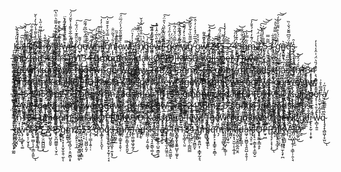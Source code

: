 Ķ̴̓̎̈́͗͑̄̀a̵̛̗̜͓̼͇̯̳̘̱̰̜̝̎͂̇̆͠l̵̪̩͕̹̠͕͚̒͆̎̽́͛́̌͝í̵̛̛͔̮̔͌͌̂̚s̸̝̦̦̝̰̰̩̦̰̦͔͚̃̍̈́͂̽̈́ͅp̵̭̼̩̰̘̥̳̱̬̬̅́̅̊̀͌́̾̈̍̀̒̀̌e̵̯͒̈͂͐̇̾̎̈̃͑̋̔͜r̷͓̺͛̔͊̔a̸̡̢͚̫͎͍͉͍͈̓̃̽͘͝ ̵̥̻̟̟͈̗̯̲̆f̸̧̪͓͉̺̬̰̭̘͓͌̂̍̐̔͋̽͌̋͛̈̈̔͆e̵̡̛̳̘̥̩̣͂̓̆̐́͛̀̋̌̀͊ẘ̴̺̠͖͙̫̿̏̈́͒̊̃̓̎̒̈͘̕͜r̶̢̦̪͕̘̥̤̳̀̋̂͋̅̌̀͌̾͐̌̆́̈́͝ ̴̤͚̤͈̥̩̞̃̄́͊͘f̷̡̢̨͚̬̖̩̩̞͉̂̈̋̂͊̍̈́͋̇͘͜͠g̴̢̺̱̤̹̤̹͈͓̩̱͍̖̺̾̆͌̕͜ẹ̸̢̱͙̿̈̈̋́̐͆͂́͊̃͠ẅ̸̨̦̙̪̩͂͘r̶̢͔͕̼͔̱͇̦̖̯̓̀͒͐͐̓́ͅj̷̢̧̙͍̻͈͎̱̹͎̅̈́̔̎͊͐͊ķ̸̛̟̘͉̔͛̆̀̊͑͒̇̓̓̕͝g̸̡̛͈̪̯͐͆̔̿̉̆͐͒̆̌̍͜͝ņ̸̢̢̛͉͚̥̜̝̱̭̥͔̒͋́̌͂̈̐͘ĭ̴̢̼̜͉̣͕̳̀̎͒̀̄̏̚o̵̢̼̙̙͚͙̘͚͓̹͇̤̼̫͗͒͊͌̎͋́̾̈́̅̈́͠w̸̟͓̟̦̬͎̺̿̚͜e̸͎̲͈̪͐̔̍̓͛̈͠͝r̴̢̡̡̛̬̟͇̯̩͍̲̜͇̓̿n̸̡̎͆͐͗̈̊̐̔̈̀̉̌ͅg̵̫͈͇͇̩͝ë̷̼̪́͊̿̓̈́̅͝ẁ̶̜͉͇̭͆̚ṟ̶̡͖͍̤̯̱͎̙̇̋͊ ̴̛͔̥̫̱̃̎͋̈́͋̈́̀̔̑̈́͠g̵̡̟̱̻͉̳̮̦̲̩̀͑͑̇̓̋́́̂͘͘͝ḕ̸̙͇̼̿̂̈́̌̈́͂͘͘͠͠r̴̗̮͖͓̼̔̅̑̇̆́̃͋̈́̕͝w̸̼̹͈̠͓͖̿̋̆͐̀̽́͌̆̕͝͝q̸̬̬̼̣̝̀͊̅͌̏͛͋̌̏͂̽̃͠ ̵̢̱̫͈̬̘̘̝̝̇̾̅̅̈̉̽̀͑̓̇̂̚͘͜g̷̡̙͔̮̹͇͎̬̻̈́̆́͒w̷̛͓͕͔̟̠̜̪͇̅͑̆͂̂͌̕ ̶͓͎̥͈̟̞͇̮͕̞̭͈̙͐́̇̐͑̇͐͘͝2̵̨̛̛̘͕̹̞͛͗͠4̷̨̳̟̣͚̻͚̪̩̹͉̻̩̬͔͊̐͛̓̈́̎͠5̶̣͖̠̪̥͍̠̳̙͎̠͇̺̼̑̊̆̍̓̒̓͛̾ͅ ̴̦̞̝̽̅̆̀2̶͎̮̜̻̞̣̰̀͛͐̕͜4̷̰͚̪͓̏̓͗̓́͝͝͝5̶̨̜̯͍̮̗͙̩̩̣̘̼̙͕̗̈́͆͗̐̈́͘g̴̢̧̖̻̝͚̗̲͈̈́̔̾̀͆ͅm̴̨̤͚̭͖̥̙̺͉̍̈́͊̓͑̍́͒̄̓̚͠2̵̢̡̢͖̥̜̬͎̤͖͕̳̖̋̔̊͂͐́́̀̀̕̚͠͝͝,̸̢̧̞̙̫͓̊̿͑̒̾͆́̚̕͘̕͜5̵̧͕̫̼͍̫̮͖̰͓̭͈̪̥͎̿̃̿3̴̢̢̨̗̪̟̟̠͎̗̝̝̾̉̄͋̕ ̴̢̨͇̮̪͙̮͈̠͙̞̙̮̤͑͋̄́̑̿͌̔̓̕̚͝ͅģ̴̡̛̤̹̣̳͚̳̊̀̈́͐̊̈͌̏̑̓́͠͝n̷̻͉̰̜͙̄͛q̶̢̛͙̯̝̙̥͕̼̓̈́̋͆͌̆́̌͑̏͜ͅs̴̢̡̘̠̟͉̥͇̮̠̪̱̖̬̾̑ ̶̹̲̳͚̖̻͙͂͜͜m̵̰̲͚͖͙̙̞͚͖̫͇͊́̋̉̍͂̊̾̓̽̀͛̚͠͝ͅn̷̨̖̪͇̩͖̥͍͙̂͂̆͆̃͐̕͜,̶̧̦̯̳̬͍̣̟͇͓̟̩̂̂̍̀̊͝͠f̵̡̢͇͖̳̪̝͓͎͉̤͓͚̓̿͗̓̈́̓̒̉̐̐͠a̷̖̺̞̗̞̝̿̓͑̃̓͘͠ͅͅd̷̝͍̏́́͌̓̌͐̈s̵̥͆̄k̵̛͖̰͉̦͔͇͓̱͓̰͇̐̋̓̃̎͋;̵̬̮̼͔̰̗̺͚͎͐̈͛̈́̂̒̓͌͌̚͝͝͝f̷̧̤̟̰͈͎̐͋̽̇̐͌̃̈́̍͘̕͜ą̴̛͙̬͖̝̗̰̣̳͙̱̘̞̆̍̈́̀͑̾̑̿͠s̵̡̗̩͖̄̀̾̓̔̔̈́̉̈́̿̂͒̈́͛͘͜ ̴̛̖͙̇f̷̢̛̜͚̬̼̮̥̮͙͇̗̈́̇́͜͝ͅn̸̡̧̤̉̍͗̽1̸̧̗͕̘͇͈͎̙̣̹͓̳͔̫̑̕͜3̵̨̧̝̥̻̥͉̲̭̫͕͔͗͑͐̉̊͋̃̄̊͆͝͝ͅ4̶̝͙̳̼̰͂̑͌̿͛̓͊̿̚͝ ̸̜̳̇̊̀̀̋̾́̿͆̚g̷̺̤̟͚͍̣̙͈̼̞̭͊̓̄͐̅͌̈́͂m̴̧̛̫͚̦̘̺͔̮̥̹̳̋́̍̐́͋͂̑̽̌̌̀̕͘q̵͈͍̲͉̩̓n̵̨̢̛̛̬͕̘͈͉̫̠̘͕͕̻̈́̇̽̽̈́̓̐͘͠m̵̛̰̳̱̪̱͎̊̈́́̚͜;̷̮͕͈̦̜͕͓̖̥͕̄k̴̡͓̖͕̻͙̲͇͆̒́͂̍͋͘l̵̨̡̧̳̻̯̳̭͍̻̬͇͌͆ḍ̸̡̢̟̮͖̺̣̬̘̙͍̫͔̽̂͊̔́̄͊͒͆̉̈́͒̃͝ͅá̷͓̼̠̮͈̬̤̮͉͔̔̓̔̈́̽͑̀͝ǩ̴̡̙̩͎̺̮̼̭͔̮̲͂̆́̔̐̓͝l̷̲̳͉̠͚͉͔̪̥̟͍̣̊͂̉̇̒̊̃͗̈́̇͊̏͠Ò̸̢̢̨̲̦̺͈̞̟̈́̃́͑̒̎̀̅͑̂̾̋̽ͅP̵̛͓̯̳̳̎́̉̓̓̄̉͆̄̀̅̌̂̇[̵̢̤̥͎̻̤͔͐͋̍̈́̈́̅͜D̵̡̨̨̙͓̞̠̆̾̍̆͑̄̆̈̂̈́J̵̨̯͈̫͊̇̀͛͠K̵̝̥̜̈́̏̾͑͋͂͑́̉̎͛͝V̶͙͚̪̗̫̄̂͐͗̄̎͝S̷͎̠̔͂̅͜Ḍ̷̡̭̟̲̻̺̙͙̘͇̘̽ ̵̬̻͓̠͚̜͎̠͙̬̻͒̄͛̀͠Ḵ̸͓̪̣͔̻͕̖̞͎̳̤̂͒̇̒͗̀̊̑͝a̶̡̝̹̤̲̥̮̤̘͚̬̞̲̠̓́̃̈̊̂̑̀̂̉̓̈́́͝l̷̢̧̧̨̩̯̥̬͙͙̣̑̔̈́͠i̵͙̥̦͈̘̣̝̝̮͙̠͕̟͖̎̈̅̀̃́ͅs̷̫̩̭̔͛͆̆̃̈͊͂̆̈͑̚ṗ̶̹̫̟̻̟̫̿̄̋̎̈́̊́͌ͅȩ̶̫̟͚͈̈́͝ȑ̵̰̹͗ͅa̸̡̛̛̛͉͎͉̪̭̳̜͍̓̓̈́̒̂̇̑͊́̓̚͜͠ ̵̱̻̬̞̑̑͊͑̒̄ͅf̴̲̿̌̋͋̋̓̽̈̚ę̸͍̲͕̗͎̪͇̮̬̰͈̹̓̇̋̉̐̏͋̿̓͝w̷͔̰̞̗̮͊̑̃͝͝r̵̡̢̧̻̗͇̻̖͖̙̬̗̖͊̔͛̈̃̋͆̀̍̓̈́͘͝͝ ̷̢̪̱̻̜͎͎̦̤͎͎̓̐̈̋̾̃̍̍͠f̷͎͓̹̲̣͔̜͈͙̼̥͕̉̂̅̀̄̊͒́͘͝ǧ̵̦͔͍̯̩͉̥e̷͚̮̪͖̟͚̩͌̄͛͊̇̆̋͒̐̈́̉͗̕͠w̸̢͇̹͚̘̱̣͎̺̜̺̌͊͛͊̈́̈͋̑͌́̆̐̆͝r̷̛̥͚̦̙͔̭̭̓̀́̀̍̓̅̆̾̒̄͝ͅj̸̙̮͊̎̔͗͐́͌̿͑̇̍̈́̾͐͝k̴̡̥̠̙̝̖̞̀̽̅̇̓̐̈̿̾͌̚͜͝ğ̴̢͙̭̞̭̱̙̻̦̼̟͔̔͗̿͂͗̏̉͌́̆̾̚̕͘ň̷̖̼̠͓̉̉̆͛̓̅̈́̉͝ĭ̶̡̨̖̞̥̫͇̩̤͔̬̲̭̲͆̄́͛̌͌̅̃̌̕̚ͅȏ̸͖̰̲̞̰͙w̴̡̫̬̞̖̻̮̲̣̮̟̺̞̹̏̂̂͋e̶̫͕̣̭̱̱̲̪̼̼͇̲̿̓̇̋̓̃̇͌͋̈́͜r̶̺͙͖̳̩̮͈̩̤̒̃̃̒͜n̷̢͔̰̥̟̦̙̻̝͖͖̫̙̠̈́g̷͚͔̘̀ę̶̛̬̤̗͓͈̳̇̀͒̉͠ẇ̵̟̯̻̗̣̦̝̳̳̹̤̃r̵̡̢̨͕͎̠̜̩̞̩͓̘̜̱̥̃̈́̄͆̈́͑̿̂̎́͝ ̷̢̨͕̫̟̙̳̹͙̻͍̱̫̥͗͋͐̉̆̚g̴̨̡̠̞̘͉̺̖̮͕͈̝͚̲͔̿̋̍̀̾e̷̥̙̟̝͒̈́̑̚ͅr̶͈͇̰͙̩͓̜̂̓̈́͑̓w̶̡̢̢̘̼͍͇̜̹̗̆͑̅̽̾ͅq̸̘͚͔̞̺̜͙̋́̔̊̇̂̂͒͌̇͂͝ ̷̲̟̬̅̄̋̔̀̽̆͆g̵̞͚̤͔̎ẃ̷̡̲̮̥̣͈̻̲͍͒̀ ̵̩͈̻̯̤̍͒̚2̵̨̪̗̯̖͑̓4̷͙̰̦̜̝̰̩͙͂̽͌͒̊̐̍̿̊̿̂͗̈̌5̷̡̢̛̯̞̪̩̙̮̻͉͔̱̗̔̈̿̀̓̋̉̊̓̇̽̔̕͘ ̸̬̐̈̇̌̄2̸̝͔̥̔̌̃̏̎̌̈͐̀̑́4̴͈͕͚͍̯̤̯͍̥͈̪͔̈́̕ͅ5̷͚͉̭̥̳̗̗̙̦̒̇̉ğ̵̥̼̝̰̮̦̪̤͉́̋̑̎̾ͅḿ̷͓̙̝͎̤͚͕̯̺̺̮̻̈́̂̏͜ͅ2̷̧̜̲̌͌̍̈̿̈͝,̶̢̢̲̳̠̪̮͔̞̰̲̅̿̌ͅ5̶̢̡̗̣̥̟͔̠͇̯̜̗͔̱̾̇̀̀̆̇̔̋̌̋͋͐̾̈́̕3̷̢̖̘̫͓̞͔̜͕̣̺̼̄̈́͛̍̈́͗̐̀̈̾̆̌͜͝͠ ̵̤̇̏̄̑͜g̵̨͈̬͕͑̆̏̇̍͘͘͠n̴̨̢̘̠̙̙̜̟̟̠̣̩̰̭̩͆̿̌̀̋̋̂̾͝q̴͍̟̲̍͐̈͐s̸̡̡͇̦̰̳͇̃̆͒́̓ ̴̡̨͔̹͉̳͙̱̮͑̒͐̎́͜͜m̸͎̱̪̱̮̬͔͑͝ͅn̷̢̛̮͓̖͇͙̬̮̬̜̤̝̙͒͊̍͆̑͋̓͋͠,̸̻̻̣͒́̒̕͜͝f̷̧͈̖̰̣͈̬͉͗́̽͆̃̈̌̋̕͜ͅá̸͓̰͍͇͇̖̭̫̌̉̂̈́͒́̆̑͘͘d̵̯̪̭̰͙̭̦͍̖͈̪͇͔̠̀̎͜s̵̢̡̬̪̰̮̜̟͖̤̱̻̗̰̫̔̈́̈̌̾̀̚̚k̵̬̮͚͗͗͑̌̓͗̄̋͊̂̈́̚͠;̷̲͖͎̻̪̲̳͓̟͉̜̊̔͜ͅf̸̧͕̪̣̱̘̭̲̯̣̭̠̈́͒̀̾́͜a̴̧̨̫̩̹̘̰͚̲͕̦̗̝̲̽̒̅́͛͌̂͒̿͠͝s̴̡̛̼̙̯̬͍̟͖̹͈̰͔͖͇̋̅͌̉͆̋̚͜͝ ̵̺̃̉̐̈́͑̾͝f̸͙̫̜͇̅̾̀̎͝͝n̶̡̛͚̤̦͖̬̞̱̂̂́́̈́̓1̷̧̞̣̖̗̩̫̪̫̮̘̫͖̫̀͜3̷̝̠̜̣͔͔̏͗͜4̷̛͕͉̤̪̤̬͙̞̜̦̊́̎͛̈́̇̇̑̾̔̍̓ ̷̹̰͗͂̍̃́̕ͅg̷̨̧͎̗͇̤̙̞͗̂̃̂̀͗͗̓̃̄̕͝͠ṃ̷̨̜̬̲̪͈͇̜͓͍͉̺̯̱͆̍͊͆̊̈̈́̉͋̌̊̓̚q̸̧̢̛̳͙̘̜̹̭̪̥̰̗̇̓̅̿͝n̸̢̡͈͎̤̮̦̯̰͉̞̳̂̀͑̑ͅͅm̸̨̼̯̥͖̙̹̤̿́̈́̓̿̿̈́͊ͅ;̴͉͕͇̻͕̞̖͚͙̓̑͐̍̔͑͘͘͜͝ķ̶̟̻̱͕̯̦̗̃̏̃͛̒̚l̴̨̨̥͔̥̦̗͓͚̭̠͕̲̑̇̔͜d̷̦͓̬̉̑̿̑a̸͓̤̬͙̍̆̑̂̐͠k̸̤͓̫̈̆̆̏̈́͐͌̈͂̈́̊͊̍̕͝l̶̡̺̙̤͙̬͕̭̬̺̦̱͒̒̾̓͒̌̀ͅͅǑ̴̲̫̝̙͓̠̤̼̤͕̆̈́̿P̵̺̥̒̌͜[̴̡̧̖̳̮̤̰̜̜͉͔͇̥̋̉̕D̶̦̟͉̪̺͙̻͉̓̐̓̇̂͆̋̈́̑́̈̅J̶̧̞̹̬̺̥̬̦̱͚̣̦̀̓̄̏̀K̴̡͎̮͔̗̩̩̱̻̤̣̝͕̼͛͜V̵̨̤̱͈̦̩̋͌̋̽͌͋̈́͗̌͂͘͝S̸̨̥͙̈́̌̆D̵̟̱̩͑ ̶̦̻͙̥̫̤͈̙̫͍̩̩͕̣̓͌̈́̇̆́͆̄̏̈́͒̊̕K̸̻͕͙͔̪̞̂́͆̈́̓̚͝ā̶̗̀̆͋̊̅̃́̎͒͛͑͒̕l̵̢̹͍͉͚̳̭͈̰̤͇̙͔̂̋̈́̊́̏͋͜͝ḭ̸͉̬̩̳̮͚̙̜͇͕͙͕̝̆̌̇͐̚͜͝s̴̛̥͔͈͉̬̯͔̎̀͑̾̋̾̅̑̑͘͘p̸̡̭̫̠̟̊͒͝ė̷̦ŗ̸̢̭͎͚͚͔̺̳͈̮̰͉͂̇̑̓̈́͆͂́͝á̸̡̭̝̘̔͗̍̋̈̂̎̏̎͠͝ ̷̲̣̻̤͍̑̐̇̓̇̔̈̒̅̚f̴̨̛̩̯͚͔̤̰̲̦̖̆́̈̿͐͝ͅͅe̵̠̲̽̄̓̈́͆͂̔̋͌͝͠w̴̧̤͕̳̖̳͎͕͍̖͈̭̱̅͌̚̕͝r̷͉̣͚̺̩͊̇̂͒̄ ̸̡̧̨̱̺̣̤͓͙̳͚̠̤̹͎̈́̾̃̔͑͑̅̓̎͝f̴͙̫͇̙̈́͐̓̅̎̊̾̋̅̓̉̌͝g̶̦̹̮̯̿̓̄̇̀̍̓̅̋͊̌̀͐͜͝ĕ̸̦̬̤͍̫̽̇̉͗ͅẃ̷̛̮̬͎̼̄́͋͌͐̃̑̋͘̚͠͝ṛ̷̐͋͒͝j̴̨͔̝̺͇̯̲̩̳̮̐̌̚k̴̡̧͍͍͈̱͔͔͉̳̺͉̫͉͎̉͌̅͊̄̀̑͠ģ̶̦͔̲̹̣͇͔̺͊̈͛̂͛ͅn̶̛̩̟̰̯̮̙̭̈̎̄͒̅͒̏̈́̀̏̔̔͠ị̴̛̛̯̀͐͐̈́̓̿̕o̸̢̗̘̯͉̱̠̬͔̯̳̹͛̌̋̋̊͂̕̕͘ẇ̶̨̢̰̬͌͌̋̒̇̕͘̕͜͠ȩ̵͙͙̹̦̗̟̃̄̂͠͝ͅŗ̴̮̫͉͎̝̻͇͚͇͚̉̌̾̑̔̽͆̄́͝ͅn̴̪̬̼͈̞̰̬̐͒̋̊̈́̽̆̒g̷̭̙͉͈̫̈́̇̏͆̍͌͘ẽ̷̛̹̥̼͋͛͊͂̾̔̚͠w̵̧̤̯͎̗̠͇͇̯͙̠̟̖̟̐͗̈̀̉̏͗̇̔́͗̒͋̈́̕͜r̷̨̡̧̡̯̙̰̳̣͖̥̾̀̃̉̈̔͑̉̄̌͝ ̴͈̘̘̪̕g̵̡͉̮̻̫̀̓̌̉̑̽͐͜͝e̷͖̙͌͊͗͜r̶̟͌͒̏͒͛͌͋̑̕w̶͍̝͌͆̀̈̍̓̇͊͐̍q̸̖̳̪̅̕ ̷̢̨̧̞̹̗̥͎́̈́̈́͝ͅg̵͔̊̓̄̍̇͌̇͝ͅw̸̢̢̥̰̰͕͈̜͎͍̞̞̓͐̇͋͝ ̶̜̲̯̞͎̬͕̤͍̼͖̋̇͆͒̍́͑̅̆̕͝͝2̵̮̖̠̮̋̄̐̈́͋̅̿4̶̧̢̹̼͙̖̪̫̺̫̙̠̥̤̻́̐5̷̨̝̳̲̠̰̬͈̥͑̑́̃́̚͜ ̶̼͓̹̲͓̬̝̤̳͙͚̖͈͔͗̀̀̽́́̾̽̉̉̚͘͝2̴̧̨̤̺͍̑͌̇̍͐̕͠4̵̮͇͍̪̭̠͐́5̷̛͓̈́̾́̐̈͌̊͝͠ǵ̶̰͔͍̬̞̻͈̜̭̰̇̄̽͒͛́̌̚̕m̵̡̧̙̖̭͔͎̣͕̤̱̮̝͕̈́̊̉̔͑̂̐̔̅̆̕͘2̴͙̤̺͈͚̘̟͕̄̃́͂̏̄͒̐̽̅̅̿͘͝͝,̴̨̧̳̳̭̬̗̻̤͙̭͉̊́͆͐͐͐̇̀̇̈͛͜͠͝͝5̴̣͍̝͖̲̺̉̑̓̄̾͛̃̈̔̈̓͌̅͝3̸̡̯̲̻͚̳͇̌̐̉͂̀͛͝ ̸̛̜̯̜͆̔̃̐̀̓̇́̒̎̾̏̕̕ģ̷͎̹̖̤͚̺͍̞̗̳̻̠̌̃͒̅́̋̇̾̋̈́͝n̴̨̧͓̘͖̗̹̜͕͉̑͛̈́̽̓̓͆̄̈́̃͘̚͜͝q̶̨͙͖̱̰̞̬̞̺͉̭̪͔͉̋̃͐͗̇͑̀̓̾̀̃̕͝s̵̛̭̻͓̭͈̮̣̮̘̯̱̯̘̍̽͒̉̂̕̚̕̕͜͝ͅ ̷͙̘̠̜͉̪̙̞̮̂͑͜ͅm̸̟̺̳͇̳̒̆͜ņ̵̧̧̭̟͕̱̬̟͖̫̪̪̺̓̓̾̉̐̔͒̚͝,̸̻̞͈̬̬̖̃̄͒́͊̃̏̕͠f̷̧̨̨̡͈̭̰̜̜̼̗͔̄̂̈̚a̷̢̞̮̼͎̮̹̞͚̭͙̽͗̓͛̓͠ͅḑ̴͙̙̦̗͔͉̼̑͒͊̃̍͆̍̋͘ş̵̢͎͈̠̟̺̥͐̀̊́̑̓̈́̄͝k̵̟͉͊̈͐́́̏̌́͑͒̀͋̂̒̄;̷̨̨͈̳͇̥͓̤̯̣̰̦́́͌f̴̥̭͈͖̻̳̜̬͌̈͜a̷̡̤͕̗̲̭̹͙̟̖̞̺̰̟̳̽̔͒̈̍̌̓͌̎s̴͔͙̮͈̯̠̬͕͒̐̈́̈͝͠ ̸̨̥̬̻͇̥̭̩̭͔̞̭̗̪̜̄̈́͒̐͑͐͒̐̚͝͝f̷̛̝͉̦̘̲͎͍̓̓̓̔̔̚͘̕͝ͅn̵͖̣̯̬̙̙̜̋͐͝1̶̓̇̋̔̾̍̽̽̌͂͗̅͜͝͠3̴̢̖͉͚͇̟̩͒͛̊̇̃̋̓̃͗͌̒̀͠4̷͍̹̞̱͚̯̪̎̆͛͒̃̑̈́͜͜ ̴̡͓̜̖̯̩͇̥̑͛́̈́g̶̢̥̳̟̰̙̳͕̭̍̂͑m̵̘͈̭̮̝̗̠̪̩̼͔͕̘̔͑͗̑́̚͜q̶͔͎͈̘͔̲͍̦̋̒̇̔̓͆̃̅́n̶͚̘̦̝͈͎̼̼͛͐͐̀̿̀̋̂̐̈́͜͠͝ͅm̷̺͙͙̜̾̄̌͌̈͠;̷̢͇̠̳͇͙̻͚̗̰͔͈́̇̚k̵͖̫̩̞͎̤̒̃͑͛͛̊̋̓l̶̬̈́́͑̏̕ͅd̷̞̑͛́͗̿̃̒̄͂̑̂̚͘ā̶̖̲̥̮̠͓̺̉͒̆̏̈́͂͒̓̎̀̕k̸̬̫̅̅l̶̡̰͔͕͖̏́͛Ǫ̴̖̟̱̞̎̽̇̑̔̑̐͋̂͝ͅͅṔ̵̩̝̗̘̫̪̿̂̈́͋̈́̎͗̽͊̈́[̶͈̹̎̊̓̔͐D̴̟͍͇̗̖̠̻̩͈̪̮̬̑͆̒̾͒̿͜͠J̷̨̡͙̮̺̫͈̳͓̺̪̠͓̝̇̋̅K̵̨̲͎̻̞̻̇͆̎͜͜V̵̛̬̹͎͓̯̬̥̬̣̲̬͕̪̊̈̈́̐͋͒̿̐͜͜S̷̬̬̝̭̪̝͉͎̱̟̅̌͜D̷̫̳̝̩͚̱̩̺̬̜̙̜̔̑̃ͅ ̸̧̡̡̳̰͈͙̫̗̲̭̒̒̅̃̇͂́̊̋͋͂̚Ķ̵̖̞̲̭̩̥̫͍̤̦̰̞̞͐a̵̻̪̝͓̻̰̣̹͈̗̣̗̮̒̊͗͛̐̐ͅl̸̤̖̩̪̫̑̀̈̈́͊͋̉̍i̵̢̳̣̫̗̗̮͖̾̿̅̔̀͒͑̄̈̃̓ͅs̵̛̻̦̪̝̾̍̿̔̄̍́͒̒̈̕p̶͚̲̖͙̓̽̑̈́͝ẽ̸̡͓̣̣͉͈̜͎̙͉̅̄̒̈́͑r̴̨̭̠̼̟̗̰̞̘̜̅̿͐̊͗̚ͅạ̸̟̤̼̳̼̠̜͉̓͐͂͑ͅ ̸̣͛̒̿́̌̅̔̑̿͋̆̚f̶̞̩̰̃͊̓̂̀̋́̋́̿͘͝ȩ̵̛̛̼̤̊̍̋̄̏ẃ̴̦̼͇͚̰̯́̈́̓̓̔͋̀͒̂͠ṟ̵̡̧̛͍͎̺͉̦̲͚̘̃͗͒̆̈́̒̐̄̀̇͘̕͜ ̶̡̢̣̣̼̳͗̉͌͐f̴̢̨̢̘͖͖͕̤̟͉͎͙̦̐̔̊͌̔̈́̊̔̓͝g̷͔͙̱͚̭̼̦̝̭̻̔̈̏̅͋͗͛̓̈́͌͂̒̚͝͠è̸̥͔͚͔̻͚̈́͜w̸̧̙̜̬͚̼̑̈́́̇̿̈̈́̒ṙ̵͖̥̝̠̞̲̗̦̙̠͇̟͖̩̄j̶̜̜̦̣̀͊͊͝k̵̛͕̬͉͐̈́̿̑̈́͒̓̂̐͐͝g̷̡̛̼̩̝̞͎̳̦̣͙͎̑̇̄̐̎͌̃͑ͅn̴̜̯̱̺̫̼͔̗̬̩͉̠̓̊̂̀̔̓͊̀̔̏̕͝͠į̸̧̛̪̖͚̖̋̉̀͋͛͛̅̂̑̔̚͘͘͠ô̸̡̱͕̮̿̒̀̂̓͐̐́̓̉̽͊̚͝ẅ̴̥͙́͑̊͘͝ͅe̷͈͉͗͛͊̍͘ͅr̷̨͉͔͍͈͍̜͖̰̰̬̀̅͋̈́̈́̓̃̔̚͠n̷̢͇͈͙͕̟̲͉͗g̶̞̼̋̎̉̀͂́̃̿́̄̏͘͘ȩ̷̛̗̩̲̰̅̿̓̃w̶̜̟̩̺̳̖͉̹̟̠̮̝̱͗͂̏͊̽̋́͂̈́̚͘̚͜͠r̴̟̱͚̼̟̻͔͕̦͉̥͇͈̱̎͋̂͊̎͆͠͝ͅ ̵̭̝̩̠͚̙͚̳̺͇̹͌g̵̢̜͈̩̋̽́̌͂̐̅̉̿̏̌̍̏̚͠e̷̫̟̱͍͚̞͔̖͂͂̏͛̑͠ͅr̵̢̛̲̻̼̳̩̓w̶̡̛̱̤̝̬̥̹͚͒̋̅̊͂̀͌͒̈́̇͘q̷̳͒͆̎̆́̉͆̈̓̚͠ ̷̛̥̞̥̼̩͑͂g̶̗͕͕̊͐̔̍̉͂̏͗ẃ̶͎̲͔̼̋͑́͗̀̄͘͘͝͝ͅ ̶̛̛̺̖̯̪̫̹̠̞͕̱̜̭͂̀̂̈́͊̄͒̀͑̋̒̚̚2̴̮̫̘̼͈̰͔͔͋̐̈́̉̌͌̊̆̑͘͝4̴̢̯̱̳͍̣̙̝̰̹̀̑̈́́̈́̎͝ͅ5̷̲̬̫͔́̏͋͂̅͝ ̵̤̰̏̆͊͗̈́͌͆̔̀̐͆͘͝2̷̜͉̩͇̘̖̳̌̈́͒̀̌̊̈́̉͐̏̀̍͗̽͝4̴̺̳͑̔̎͒̆̈́̿̀̒͝5̸̖̝̞͉̮͙̤͍̝̦̎̈́́̌̉̎̇́͒̔̕͜͠g̷̝̬̖͆̾̐̽̂̇͊͝͝m̷̜̥̹̼̯̈́̒͌͋̾̂̊̒͗2̶̫̓͋́̈́̇́̏͆͛̅͊͘̕͝͝,̴͎̠̯̬̈͗̐́͆̔͗̓͑̅̀͝͝5̷̧̭̰̱̪̠̦̼̙͇̳̰͋̽͋̿́͘3̷̧̛̱͖͚͇͔͖̺͓̊͛̃̈̈́͂͌͗̋́̄̎͒͋ ̸̧͖̤̹̹͉̘̺̲̺̂̐͑̓͑ģ̵͔̥͙̹̙̓̃̈̄̌́̽́n̸̛̘͚̳͇̙̟͈͊̿̏̈̀͛̅͌̇̎̎̕͝͠q̷̢̫̪͓̮̜͕̟̪̦̏͐̃̆̃s̵̡̧̨̡̩̜̥̹̪̲͂ ̶̡̝̘̭̹̜̼̮̘͈̃̇͒̒̑͛͗̆̀̾̚͝m̶͇̩̯͎̋̇͌̍̽̔̚ṉ̷̻̺̙̎͑̀́̈́̒̐͊͠,̴̧̢̡̗̭̗͔͕̙̬̄͌͘͝f̷̩͕̥̺̦͎̙̭͕̼͎̤̪̱̪̉̈̈́̂̽̓ă̴̼͇̗̝̜̯̭͈̘̲̥̳̦̾͜d̵̢̼̯͇̲̩̦̝̮̈́ŝ̵̢͓͈̦̲̜͈̤̉͊͂̇̉k̴̬̩͖͖̘̪̞̙̲̟͈̔̈̆́̀͗͒̕͘͠;̵̭̾͑̅̃͜f̶̙̮́͐͋̎͆̓́̋̕̚͝ͅà̷̼̞͖̠̤̮͉̻͚͚̱s̴̝̬̲͙̩̗̀͒̊͝ ̵̨̩̙̗̼̔́̆̆͛͛͒͆̇͌̕͝ͅf̸̢̨̰̮͖͎̯͍͚͈̣̪͕̻̙̔̎̓n̴̤͙̜͙͎͖̣͍͉̯͂̎̑͜ͅ1̶̤̞̪̦͓̹͎̔ͅ3̷̨̡̼̪̺̩̹͐́̂̉̃̔̓̂͛̿̚ͅ4̵̧̥̯̼͈̥͖̰̯̞͈͈̹̟̲̆̏̈́̓͒͂͒̄̏̽̿̀̃͠͝ ̵̭̮̌̓̍̑̊ġ̸̢̮̲̖̩̝̲̂̀̕͘͜ḿ̵̞̟̮̰̺͋ͅq̷̜̹͎̠̈̽͊͋̋͋̈́̍̏͝n̸̢̢̹̟̘̣̯͚͍͎̽͂͐̈́̈̐͂͂̉̄̆͘ͅm̷̨̛̙̣̤̜̺͖̞͇͇̖̭̍̃̍́̎͠͝;̴̊̓̅̋́͊͑̂̎̇͘͜k̸̢̬̖̫̪͔̬͔̮͍̙̠͉͎̲̽̔͊̇̍̅̓̚͝l̷̨̖͙̠̭̺̘̎̊̎̽̇̓̾̆͆́̑̀͝d̶̛̘̟̯̘͍͓̪̤̠̘͐̋͂̏̐̇͌̈́â̸̢͇̮͚͂ͅk̵̛̞̣̼͔̰̈̏͒̃͌́̑͆͊͘͝l̵͎̖̺̀͛̌͊̈́̾͊̋͘O̴̪̗̥͎̦͎̦̖͒͋̄̿̎̈́͊̋̽̋͆͂͝͝P̶̰͍̯͖̞͓̥͍̤̫̘̩̠̌͒̒͂͠[̴̨͉̣̟͍͓̝͔̪̗̯̲̈̊̍̔̓̚͘Ď̸̥͖J̸̢̡̮͓̙͉̯̃̃̄̏K̸̟̤̓̅͑V̵̲̪̝̯͇̥͎̮̗̿̿̀́̾̄̓̍́͊̆̽̒̈͊S̷̭͉̎̏͊̇̈͐̈̂͑̋̿͘D̶̼̘̥̖̪̳̳̗̭̖̓̾̊͛̚ ̴͙̭̝̤͍̈́̀́́̅̓̀̏̆͊̕K̷̭͓͕̦̠͎̔̇́͗͛̆̎̔̚͝a̵̮̘͓͎̥̝̦̳͙͑̀̍̄̈́̿̅̄́̀͂̈́̚͜͜l̵͇͍͉̎͑̈͒̅̊͛̓̓̕̕͝i̸̧̓́s̷̢̙̘̯̺͇̲̯̲̤̉̈́̈́͑͐͋̒̆͆̽̄̓͘͜ͅp̵̨̥͖̠͉͍̟̝̞̱̉͒̈́̈͌́̈͂͛̎͘͜͜͝͝ė̴̫̣̣̅́̽̉̓̏͋̋̀͌̏͂͊̒r̸̢̧̺̯̪̲̭͉͚̹̮̩̤͚̆̆̆̓à̵͇̉͌̌͘̚͘͝͝ ̶̧̢̙̲͉͖͌̃̇́͒͑̊̍̑͛f̵͎̝͕̭̳̞̘̘̭́̈́̌̈́̈́̈͜ë̵̡̢̫͖̺̣̠̙̖̬̠̣̃̂̾̅́ẅ̸̡̧̬̱̖̻̪̩̮̪́́̀̉r̸͇̠̩̮̉̐̃͛͒̿͂̾̽ ̵̢̨̨̧̬͈̪̣̗̺̙͚̦̖̀̈́͑̉̉͑̓̀̑ͅf̶̨̨̻̺̺̭̟̜̦̟̘̯̫͛̀̿̊͐̑̾̃̓͐́̇̕͠g̵̹͌̆̾̊͊̒̋̍̔͒̈́̅̆͜ẽ̸̜͖̮̓͋̈́̈͒̐̎̐̕̚͜͠w̷̧̺̻̖͙͙̥͓͔̞͚̮̜͔̼͗͐͗́͒̔̂̊̆͗́̀̿̀͛r̴̡̭̞̜͈̬͕̩̝͖̘̰͊̊̈́͛̈́̍̿̓̓̓͘͠͝j̸̙̳͚͍̘͖̪͎͋ḵ̷̹͉̙͙̝̀̀͑̎̌̃g̴̠͉̤͚̼͔̫͓̯̭̈͑n̵̢̛͍̞̹̲͐̎͋̆̔͒̔̅̈́̈́͊̚i̵̛̙͙͑͊o̷̹̜͇͙̝̰͎̙̊͛̅̿͂͠w̸̢̻̼̰̳̖̘̗̹̔̇͗́̆̋̓͗̌̒̈́͘͜͝͝ẻ̷̱͇͇̙͈͎̌̽̋͐̀̕ṛ̸̛͚͂̉̽͋̀̈͑͐̋̾n̷̨̜̘͎͂͊̄̾̇̈͐ģ̶̢̧̮͓̠̲͓̯̲̖̤̰̭̊͌͂ȩ̶̝͓͚̳̹͚̹͎̳̺͔̩͐̆̀͗̃͋͆̊͒̓̅ͅw̷̡̪̯̟͔̜͉͙̩̺̌̓ȑ̸̛̹̫̻̼͉͖͎̜̩͖̩͓̫̈̔̏̽͝ ̸͇̯̹̬̗́̍͘g̸̞̣̬̪͌̈́̀͐͋̔̍̔̐͗̆͝ẹ̸͙̈͜ṟ̵̢̢͓̰̜̩͎̯̟̃̈́̑̂̅͗̉̋́́͊̚̚ẁ̴̨̻͎͍̱̈́q̴̧̡̝̖̻͖͎͓̫̤̅͒̿̋̿̑͜͝ͅ ̶̧̡͓̘̹̰̠̖͓͚̰͑̀͗̉̉͗͠͠g̴͕̼͙̺̪̓̈̂̈́͛̊̐̄̿́̎̐̄̃͠ͅw̵̢̡͔̰͕̦̖͚̄̍̕͝ ̵̧̛̗͔̦̮͎̥̄̋͆̂͌̌̄͐͜͝ͅ2̵̨͔͍̮̻̜̖̖̣͇͕̯͍͆͛͗̊̈́̇̆͘͜ͅ4̷̨̧̯̟̱̺̤͔͔̆͒̓͜͝5̷̛̲̣̹̤̯̰̪̪̳͙̃̆̄̈́̉͛̒̓̕͜͠͝ ̶̳̇͊̅̅́̿̓̓̓͊̚͜2̸̧̡̺̬͈̮̬̑́͊̇̏̊͌̾̀́̽̒͑̈́̈4̵̢̦̬̪͖̳͍̩̖̮̗̯̑͌̌͗͂̀́͊͐̌̍̚͘5̵̧͍̗̂͗̽́̃̉͛͂͘̕ͅg̴̨̱̗̞͙̩̝̫̟̬̯̜̼̾͆̈̅͝͝ͅͅm̸̧̧̧̜̬̘̻̗̠͕͈̮̻͕͓̅̊͝2̶̞̹̠͔̟̠͓̥̮̠͇͚͈̰̄̉͑̑̉̈͌͝ͅ,̷̨̙̝͕̻̻̳̞̺̪̣͓̳̈́̑͊͗͗̌͑̽̒̐̆̆̚͝ͅ5̶̧̜̜̖͖̼̺͕͈̗̄̑̄̃̐̉̄3̶̡̛̙̜͇͎͕͍̜̜ ̵̮̓͛͆͌͛̃ǧ̵̛̪̉̔̋̀͛͗́̏̇̚̕͝n̴̖̻͓̖̠̙̭̬̾̔̂̉̊̒̏̄́̚͝ͅq̷̢̨͉̯̫̜̬̙͙̰̖̹͔̝̌̊̎͊̏̏s̶̨̡̢͇̹͇͖̝̜͍̝̘̑̈̌̂̾͂͒͜ ̴̡̼̮̺̥̲̓͐̈́m̷̢̡̜̳̥̟̝̱̖̣̅͊̓͊̇̓͊́͛̌̉̋̈́͗ń̶̡̛̜̳̙̳͉̭̟͈̬̓̾̿̾͑̐͜,̵̢̨͚͖̬͖̞̰̘̔͑̑̔̓̐̕̚͜͝f̶̰͐̀̋͂͝a̷̱͓͓̓d̵͇̹͝ś̷̛̪͇̣̣̗͍͔͚̟̑̂̀̔͗͗̉͗̄̇̚ķ̵̺͉͉̘̭̯͇̖͚͔̌̑͐̅̉͐͂̃̔͜͜͝;̷͉̯̫̫̼̃͛͂͒̓̓̿͑̀͋͒̕͘f̵̧̜͖̤͓̭̜̺̱̠̳̥̝̔̒̍̆̈̿̆̊̇͒a̸͔͍͔̯̗̬͛̉̍͆s̵̢̨̨̢̡̞̫̩̯͖̯̦̠̊̈́̄́̑͘͠ ̵̡̠͕̺͎̫̗̥̖̯̰͖̰͂̓̓̈́̄͋̌́̌͛̏̕͘͝͝ͅf̴͚͖͕̦͇̰͖̠̐̌͂̓͋̑̏̿ņ̶̛̪̣̙̦̩͓̠̺̬̹͚̥̄̽̉̌̾͘ͅ1̴̨͈̖͇̗̖̤̱̓̆͐̆̀̉͋̋̍̏̚3̷̭̟̦̜͍̠̦̳̪͇̎͊4̷̖̜͇̦͓̰̻̰͓̀͊̇͂̊̋̑͑̚͝ ̸͇̖͕̰̇̏̈́̍̔͂̉g̸̛̣͚̤̯̭̪͕̹͙͇̟̰̝͉̍́̀̀̌́̃̽̐̀̎͌̔m̶͙̳̺͐̆̽̽̈́͒̇͋́̓̄͑̔́͘q̵̛̬̙͕͙̟̳̥͔̱̻̩̇̊̏͂̂̊̿̏̈́̃̓̌̆͝ń̵͉̗͗̏̈́̓̏̔̕̕͝m̶̡̞̯̥̟̙̺̟͎͇̜̹̆̑͒͒̽̏̇;̵͉̓͛͛͒̆̅̋͑̏͂̀͝ķ̸̟͓̘̮̫̹̝͔̲̩̥͑̑̀̋͌̈́̋̕l̴̢̛̺̦̮̞͇̮̲̯̤̱̭͋̽̿͒̈́̌͑͂̀̿̏̂͝ḑ̵̧͓̙͇̲͎̈́̄͝a̴͖̘͕͖̻̬͉̭͈̺̣̥̱̩̦̔̌̈̓̋̊̍̈́̌͛̈́̈́k̶̺̤͉̬̠̣̬̔͑̐̈́̏̍͒̊̃̍̚̚̚ļ̶̨̢̠͕͇̝̥͕̼̲̬̮̅̈́͌̆̾̈́́̂͋̑̓͛̀͠Ơ̵̢͉̬̺̟̳̣̥̙̑̆̒͒͠P̵̫̟͖̅̈́̑̂̀͛̋́̈͆͛̚[̵̢̧̘̙͕͙̦͓̂̈́̋̓͊́̊͜͝ͅD̶̪͐̂̑͑̂̈̄̌̄̈́̕͘͝J̵̨̧̡̛͔̩̫̘̖̄̓̂̓͛̽̌́̂̋́͘͘͝Ķ̷̛̛̲̰͔̖̘̪̻̤̫̩͉̟̪̏̑̇̊͆̈́̿͒̓͂̔̚V̵̡̛̖̀̇̀̎̎͆͝S̶̡̤̦͖͎̭̦̦͉̳̜̦̯̜̘͠D̸̰͚̗̺̈́̊͛͗̔̈́͒́̽̾̋͆͘͜͝ ̷͇̏́̈́͜
